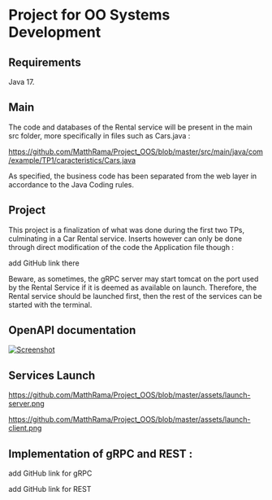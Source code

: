 # Project for OO Systems Development

## Requirements

Java 17.

## Main

The code and databases of the Rental service will be present in the main src folder, more specifically in files such as Cars.java :

https://github.com/MatthRama/Project_OOS/blob/master/src/main/java/com/example/TP1/caracteristics/Cars.java

As specified, the business code has been separated from the web layer in accordance to the Java Coding rules.

## Project

This project is a finalization of what was done during the first two TPs, culminating in a Car Rental service.
Inserts however can only be done through direct modification of the code the Application file though :

add GitHub link there

Beware, as sometimes, the gRPC server may start tomcat on the port used by the Rental Service if it is deemed as available on launch.
Therefore, the Rental service should be launched first, then the rest of the services can be started with the terminal.

## OpenAPI documentation

[![Screenshot](/relative/path/to/img.jpg?raw=true "Optional Title")](https://github.com/MatthRama/Project_OOS/blob/master/assets/openapi-doc.png)

## Services Launch

https://github.com/MatthRama/Project_OOS/blob/master/assets/launch-server.png

https://github.com/MatthRama/Project_OOS/blob/master/assets/launch-client.png

## Implementation of gRPC and REST :

add GitHub link for gRPC

add GitHub link for REST


